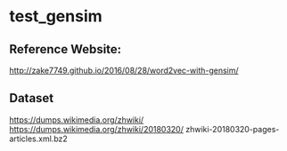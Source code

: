 # test_gensim
## Reference Website:
http://zake7749.github.io/2016/08/28/word2vec-with-gensim/
## Dataset
https://dumps.wikimedia.org/zhwiki/
https://dumps.wikimedia.org/zhwiki/20180320/
zhwiki-20180320-pages-articles.xml.bz2
